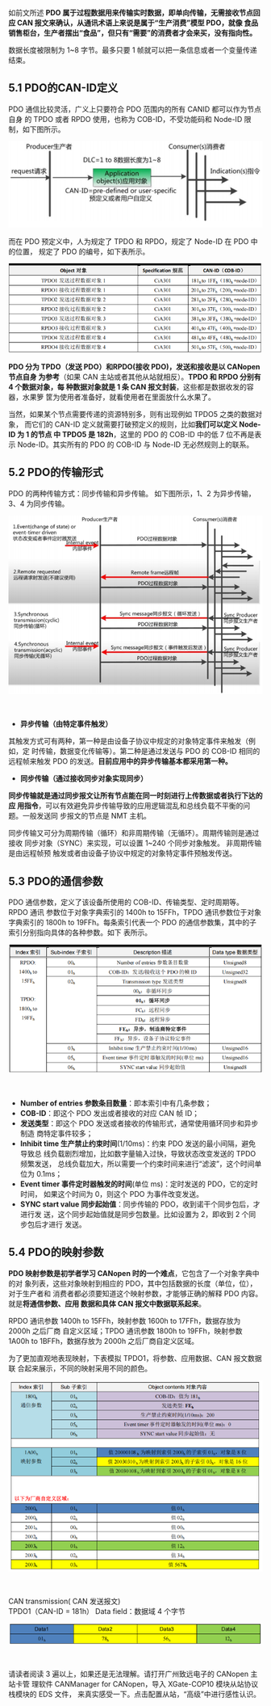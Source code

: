 如前文所述 **PDO 属于过程数据用来传输实时数据，即单向传输，无需接收节点回应
CAN 报文来确认，从通讯术语上来说是属于“生产消费”模型 PDO，就像
食品销售柜台，生产者摆出“食品”，但只有“需要”的消费者才会来买，没有指向性。**

数据长度被限制为 1~8 字节。最多只要 1 帧就可以把一条信息或者一个变量传递结束。

## 5.1 PDO的CAN-ID定义

PDO 通信比较灵活，广义上只要符合 PDO 范围内的所有 CANID 都可以作为节点自身
的 TPDO 或者 RPDO 使用，也称为 COB-ID，不受功能码和 Node-ID 限制，如下图所示。

![](./images/5-PDO的CANID规则.png)

而在 PDO 预定义中，人为规定了 TPDO 和 RPDO，规定了 Node-ID 在 PDO 中的位置，
规定了 PDO 的编号，如下表所示。

![](./images/5-PDO的CANID定义.png)

**PDO 分为 TPDO（发送 PDO）和RPDO(接收 PDO)，发送和接收是以 CANopen 节点自身
为参考**（如果 CAN 主站或者其他从站就相反）。**TPDO 和 RPDO 分别有 4 个数据对象，每
种数据对象就是 1 条 CAN 报文封装**，这些都是数据收发的容器，水果箩
筐为使用者准备好，就看使用者在里面放什么水果了。

当然，如果某个节点需要传递的资源特别多，则有出现例如 TPDO5 之类的数据对象，
而它们的 CAN-ID 定义就需要打破预定义的规则，比如**我们可以定义 Node-ID 为 1 的节点
中 TPDO5 是 182h**，这里的 PDO 的 COB-ID 中的低 7 位不再是表示 Node-ID。其实所有的
PDO 的 COB-ID 与 Node-ID 无必然规则上的联系。

## 5.2 PDO的传输形式

PDO 的两种传输方式：同步传输和异步传输。 如下图所示，1、2 为异步传输，3、4
为同步传输。

![](./images/5-PDO的传输形式.png)

<br/>

- **异步传输（由特定事件触发）**
  
其触发方式可有两种，第一种是由设备子协议中规定的对象特定事件来触发（例如，定
时传输，数据变化传输等）。第二种是通过发送与 PDO 的 COB-ID 相同的远程帧来触发 PDO
的发送。**目前应用中的异步传输基本都采用第一种。**

- **同步传输（通过接收同步对象实现同步）**  

**同步传输就是通过同步报文让所有节点能在同一时刻进行上传数据或者执行下达的应
用指令**，可以有效避免异步传输导致的应用逻辑混乱和总线负载不平衡的问题。一般发送同
步报文的节点是 NMT 主机。

同步传输又可分为周期传输（循环）和非周期传输（无循环）。周期传输则是通过接收
同步对象（SYNC）来实现，可以设置 1~240 个同步对象触发。 非周期传输是由远程帧预
触发或者由设备子协议中规定的对象特定事件预触发传送。

## 5.3 PDO的通信参数

PDO 通信参数，定义了该设备所使用的 COB-ID、传输类型、定时周期等。RPDO 通讯
参数位于对象字典索引的 1400h to 15FFh，TPDO 通讯参数位于对象字典索引的 1800h to
19FFh。每条索引代表一个 PDO 的通信参数集，其中的子索引分别指向具体的各种参数。如下
表所示。

![](./images/5-PDO的通信参数.png)

<br/>

- **Number of entries 参数条目数量**：即本索引中有几条参数；
- **COB-ID**：即这个 PDO 发出或者接收的对应 CAN 帧 ID；
- **发送类型**：即这个 PDO 发送或者接收的传输形式，通常使用循环同步和异步制造
商特定事件较多；
- **Inhibit time 生产禁止约束时间**(1/10ms)：约束 PDO 发送的最小间隔，避免导致总
线负载剧烈增加，比如数字量输入过快，导致状态改变发送的 TPDO 频繁发送，
总线负载加大，所以需要一个约束时间来进行“滤波”，这个时间单位为 0.1ms；
- **Event timer 事件定时器触发的时间**(单位 ms)：定时发送的 PDO，它的定时时间，
如果这个时间为 0，则这个 PDO 为事件改变发送。
- **SYNC start value 同步起始值**：同步传输的 PDO，收到诺干个同步包后，才进行发
送，这个同步起始值就是同步包数量。比如设置为 2，即收到 2 个同步包后才进行
发送。

## 5.4 PDO的映射参数

**PDO 映射参数是初学者学习 CANopen 时的一个难点**，它包含了一个对象字典中的对
象列表，这些对象映射到相应的 PDO，其中包括数据的长度（单位，位），对于生产者和
消费者都必须要知道这个映射参数，才能够正确的解释 PDO 内容。就是**将通信参数、应用
数据和具体 CAN 报文中数据联系起来**。

RPDO 通讯参数 1400h to 15FFh，映射参数 1600h to 17FFh，数据存放为 2000h 之后厂商
自定义区域；TPDO 通讯参数 1800h to 19FFh，映射参数 1A00h to 1BFFh，数据存放为 2000h 之后厂商自定义区域。

为了更加直观地表现映射，下表模拟 TPDO1，将参数、应用数据、CAN 报文数据联
合起来展示，不同的映射采用不同的颜色。

![](./images/5-PDO在对象字典中的映射关系.png)

<br/>

CAN transmission( CAN 发送报文)  
TPDO1（CAN-ID = 181h） Data field：数据域 4 个字节

![](./images/5-CAN发送报文.png)

<br/>

请读者阅读 3 遍以上，如果还是无法理解。请打开广州致远电子的 CANopen 主站卡管
理软件 CANManager for CANopen，导入 XGate-COP10 模块从站协议栈模块的 EDS 文件，
来真实感受一下。点击配置从站，“高级”中进行感性认识。